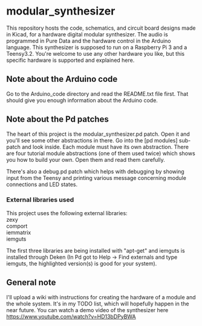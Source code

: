 # modular_synthesizer

This repository hosts the code, schematics, and circuit board designs made in Kicad, for a hardware digital modular synthesizer. The audio is programmed in Pure Data and the hardware control in the Arduino language.
This synthesizer is supposed to run on a Raspberry Pi 3 and a Teensy3.2. You're welcome to use any other hardware you like, but this specific hardware is supported and explained here.


## Note about the Arduino code

Go to the Arduino_code directory and read the README.txt file first. That should give you enough information about the Arduino code.


## Note about the Pd patches

The heart of this project is the modular_synthesizer.pd patch. Open it and you'll see some other abstractions in there. Go into the [pd modules] sub-patch and look inside.
Each module must have its own abstraction. There are four tutorial module abstractions (one of them used twice) which shows you how to build your own. Open them and read them carefully.

There's also a debug.pd patch which helps with debugging by showing input from the Teensy and printing various message concerning module connections and LED states.

### External libraries used

This project uses the following external libraries:  
zexy  
comport  
iemmatrix  
iemguts

The first three libraries are being installed with "apt-get" and iemguts is installed through Deken (In Pd got to Help -> Find externals and type iemguts, the highlighted version(s) is good for your system).


## General note

I'll upload a wiki with instructions for creating the hardware of a module and the whole system. It's in my TODO list, which will hopefully happen in the near future.
You can watch a demo video of the synthesizer here https://www.youtube.com/watch?v=HD13bDPyBWA
